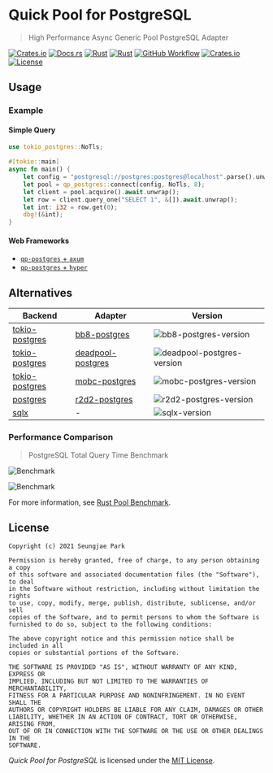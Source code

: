 # Quick Pool for PostgreSQL

> High Performance Async Generic Pool PostgreSQL Adapter

[![Crates.io](https://img.shields.io/crates/v/qp-postgres?style=for-the-badge)](https://crates.io/crates/qp-postgres)
[![Docs.rs](https://img.shields.io/docsrs/qp-postgres?style=for-the-badge)](https://docs.rs/qp-postgres)
[![Rust](https://img.shields.io/badge/rust-2021-black.svg?style=for-the-badge)](https://doc.rust-lang.org/edition-guide/rust-2021/index.html)
[![Rust](https://img.shields.io/badge/rustc-1.56+-black.svg?style=for-the-badge)](https://blog.rust-lang.org/2021/10/21/Rust-1.56.0.html)
[![GitHub Workflow](https://img.shields.io/github/workflow/status/Astro36/qp/Quick%20Pool%20for%20PostgreSQL?style=for-the-badge)](https://github.com/Astro36/qp/actions/workflows/qp-postgres.yml)
[![Crates.io](https://img.shields.io/crates/d/qp-postgres?style=for-the-badge)](https://crates.io/crates/qp-postgres)
[![License](https://img.shields.io/crates/l/qp-postgres?style=for-the-badge)](./LICENSE) 

## Usage

### Example

#### Simple Query

```rust
use tokio_postgres::NoTls;

#[tokio::main]
async fn main() {
    let config = "postgresql://postgres:postgres@localhost".parse().unwrap();
    let pool = qp_postgres::connect(config, NoTls, 8);
    let client = pool.acquire().await.unwrap();
    let row = client.query_one("SELECT 1", &[]).await.unwrap();
    let int: i32 = row.get(0);
    dbg!(&int);
}
```

#### Web Frameworks

- [`qp-postgres` + `axum`](/examples/postgres-axum)
- [`qp-postgres` + `hyper`](/examples/postgres-hyper)

## Alternatives

| Backend          | Adapter             | Version                      |
| ---------------- | ------------------- | ---------------------------- |
| [tokio-postgres] | [bb8-postgres]      | ![bb8-postgres-version]      |
| [tokio-postgres] | [deadpool-postgres] | ![deadpool-postgres-version] |
| [tokio-postgres] | [mobc-postgres]     | ![mobc-postgres-version]     |
| [postgres]       | [r2d2-postgres]     | ![r2d2-postgres-version]     |
| [sqlx]           | -                   | ![sqlx-version]              |

### Performance Comparison

> PostgreSQL Total Query Time Benchmark

![Benchmark](/../../../rust-pool-benchmark/blob/main/postgres/results/benchmark(p08_w64).svg)

![Benchmark](/../../../rust-pool-benchmark/blob/main/postgres/results/benchmark(p16_w64).svg)

For more information, see [Rust Pool Benchmark](/../../../rust-pool-benchmark/blob/main/postgres/results/README.md).

## License

```text
Copyright (c) 2021 Seungjae Park

Permission is hereby granted, free of charge, to any person obtaining a copy
of this software and associated documentation files (the "Software"), to deal
in the Software without restriction, including without limitation the rights
to use, copy, modify, merge, publish, distribute, sublicense, and/or sell
copies of the Software, and to permit persons to whom the Software is
furnished to do so, subject to the following conditions:

The above copyright notice and this permission notice shall be included in all
copies or substantial portions of the Software.

THE SOFTWARE IS PROVIDED "AS IS", WITHOUT WARRANTY OF ANY KIND, EXPRESS OR
IMPLIED, INCLUDING BUT NOT LIMITED TO THE WARRANTIES OF MERCHANTABILITY,
FITNESS FOR A PARTICULAR PURPOSE AND NONINFRINGEMENT. IN NO EVENT SHALL THE
AUTHORS OR COPYRIGHT HOLDERS BE LIABLE FOR ANY CLAIM, DAMAGES OR OTHER
LIABILITY, WHETHER IN AN ACTION OF CONTRACT, TORT OR OTHERWISE, ARISING FROM,
OUT OF OR IN CONNECTION WITH THE SOFTWARE OR THE USE OR OTHER DEALINGS IN THE
SOFTWARE.
```

*Quick Pool for PostgreSQL* is licensed under the [MIT License](/qp-postgres/LICENSE).

[tokio-postgres]: https://crates.io/crates/tokio-postgres
[postgres]: https://crates.io/crates/postgres
[sqlx]: https://crates.io/crates/sqlx

[bb8-postgres]: https://crates.io/crates/bb8-postgres
[deadpool-postgres]: https://crates.io/crates/deadpool-postgres
[mobc-postgres]: https://crates.io/crates/mobc-postgres
[qp-postgres]: https://crates.io/crates/qp-postgres
[r2d2-postgres]: https://crates.io/crates/r2d2-postgres

[bb8-postgres-version]: https://img.shields.io/crates/v/bb8-postgres?style=for-the-badge
[deadpool-postgres-version]: https://img.shields.io/crates/v/deadpool-postgres?style=for-the-badge
[mobc-postgres-version]: https://img.shields.io/crates/v/mobc-postgres?style=for-the-badge
[qp-postgres-version]: https://img.shields.io/crates/v/qp-postgres?style=for-the-badge
[r2d2-postgres-version]: https://img.shields.io/crates/v/r2d2-postgres?style=for-the-badge
[sqlx-version]: https://img.shields.io/crates/v/sqlx?style=for-the-badge
